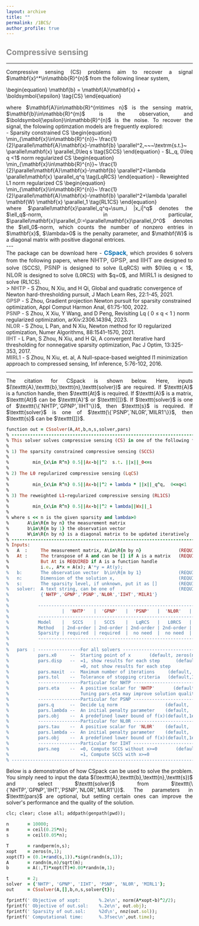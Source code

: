 ```yaml
---
layout: archive
title: ""   
permalink: /1BCS/
author_profile: true
---
```


<style>
a:link {
  text-decoration: none;
}

a:visited {
  text-decoration: none;
}

a:hover {
  text-decoration: underline;
}

a:active {
  text-decoration: underline;
}
</style>

 

##  <span style="color:#8C8C8C"> Compressive sensing</span> 
---
<div style="text-align:justify;">
Compressive sensing (CS) problems aim to recover a signal $\mathbf{x}^*\in\mathbb{R}^{n}$ from the following linear system,
</div>

\begin{equation}
\mathbf{b} = \mathbf{A}\mathbf{x} + \boldsymbol{\epsilon} \tag{CS}
\end{equation} 

<div style="text-align:justify;">
where $\mathbf{A}\in\mathbb{R}^{m\times n}$ is the sensing matrix, $\mathbf{b}\in\mathbb{R}^{m}$ is the observation, and $\boldsymbol{\epsilon}\in\mathbb{R}^{n}$ is the noise. To recover the signal, the folowing optimzation models are freguently explored:
</div>      
- Sparsity constrained CS
\begin{equation}
\min_{\mathbf{x}\in\mathbb{R}^{n}}~ \frac{1}{2}\parallel\mathbf{A}\mathbf{x}-\mathbf{b} \parallel^2,~~~\textrm{s.t.}~ \parallel\mathbf{x} \parallel_0\leq s \tag{SCCS}
\end{equation}
- $L_q, 0\leq q <1$ norm regularized CS
\begin{equation}
\min_{\mathbf{x}\in\mathbb{R}^{n}}~ \frac{1}{2}\parallel\mathbf{A}\mathbf{x}-\mathbf{b} \parallel^2+\lambda \parallel\mathbf{x} \parallel_q^q \tag{LqRCS}
\end{equation}
- Reweighted L1 norm regularized CS
\begin{equation}
\min_{\mathbf{x}\in\mathbb{R}^{n}}~ \frac{1}{2}\parallel\mathbf{A}\mathbf{x}-\mathbf{b} \parallel^2+\lambda \parallel \mathbf{W} \mathbf{x} \parallel_1 \tag{RL1CS}
\end{equation}
<div style="text-align:justify;">
where $\parallel\mathbf{x}\parallel_q^q=\sum_i |x_i|^q$ denotes the $\ell_q$-norm, in particular, $\parallel\mathbf{x}\parallel_0:=\parallel\mathbf{x}\parallel_0^0$ denotes the $\ell_0$-norm, which counts the number of nonzero entries in $\mathbf{x}$,  $\lambda>0$ is the penalty parameter, and $\mathbf{W}$ is a diagonal matrix with positive diagonal entrices.
</div> 
---
<div style="text-align:justify;">
The package can be download here - <a style="font-size: 16px; font-weight: bold;color:#006DB0" href="\files\CSpack.zip" target="_blank">CSpack</a>, which provides 6 solvers from the following papers, where <b style="font-size:16px;color:#777777">NHTP</b>, <b style="font-size:16px;color:#777777">GPSP</b>, and <b style="font-size:16px;color:#777777">IIHT</b> are designed to solve (SCCS), <b style="font-size:16px;color:#777777">PSNP</b> is designed to solve (LqRCS) with  $0\leq q < 1$,  <b style="font-size:16px;color:#777777">NL0R</b> is designed to solve (L0RCS) with  $q=0$, and <b style="font-size:16px;color:#777777">MIRL1</b> is designed to solve (RL1CS).
</div>  
> <b style="font-size:14px;color:#777777">NHTP</b> - <span style="font-size: 14px"> S Zhou, N Xiu, and H Qi, Global and quadratic convergence of Newton hard-thresholding pursuit, J Mach Learn Res, 22:1-45, 2021. </span>
<br><b style="font-size:14px;color:#777777">GPSP</b> - <span style="font-size: 14px"> S Zhou, Gradient projection Newton pursuit for sparsity constrained optimization, Appl Comput Harmon Anal, 61:75-100, 2022. </span>
<br><b style="font-size:14px;color:#777777">PSNP</b> - <span style="font-size: 14px"> S Zhou, X Xiu, Y Wang, and D Peng, Revisiting Lq ( 0 ≤ q < 1 ) norm regularized optimization, arXiv:2306.14394, 2023. </span>
<br><b style="font-size:14px;color:#777777">NL0R</b> - <span style="font-size: 14px"> S Zhou, L Pan, and N Xiu, Newton method for l0 regularized optimization, Numer Algorithms, 88:1541–1570, 2021. </span>
<br><b style="font-size:14px;color:#777777">IIHT</b> - <span style="font-size: 14px"> L Pan, S Zhou, N Xiu, and H Qi, A convergent iterative hard thresholding for nonnegative sparsity optimization, Pac J Optim, 13:325-353, 2017. </span>
<br><b style="font-size:14px;color:#777777">MIRL1</b> - <span style="font-size: 14px"> S Zhou, N Xiu, et. al, A Null-space-based weighted l1 minimization approach to compressed sensing, Inf inference, 5:76-102, 2016. </span>

---
<div style="text-align:justify;">
The citation for CSpack is shown below. Here, inputs $(\texttt{A},\texttt{b},\texttt{n},\texttt{solver})$ are required. If $\texttt{A}$ is a function handle, then $\texttt{At}$ is required. If $\texttt{A}$ is a matrix,  $\texttt{At}$ can be $\texttt{A}'$ or $\texttt{[]}$. If $\texttt{solver}$ is one of $\texttt{\{`NHTP',`GPNP',`IIHT'\}}$, then $\texttt{s}$ is required. If $\texttt{solver}$ is one of $\texttt{\{`PSNP',`NL0R',`MILR1'\}}$, then $\texttt{s}$ can be $\texttt{[]}$.
</div>

<p style="line-height: 1;"></p>

```ruby
function out = CSsolver(A,At,b,n,s,solver,pars)
% -------------------------------------------------------------------------
% This solver solves compressive sensing (CS) in one of the following forms
%
% 1) The sparsity constrained compressive sensing (SCCS)
%
%         min_{x\in R^n} 0.5||Ax-b||^2  s.t. ||x||_0<=s
%
% 2) The L0 regularized compressive sensing (LqCS)
%
%         min_{x\in R^n} 0.5||Ax-b||^2 + lambda * ||x||_q^q,  0<=q<1 
%
% 3) The reweighted L1-regularized compressive sensing (RL1CS)
%
%         min_{x\in R^n} 0.5||Ax-b||^2 + lambda||Wx||_1
%
% where s << n is the given sparsity and lambda>0 
%       A\in\R{m by n} the measurement matrix
%       b\in\R{m by 1} the observation vector 
%       W\in\R{n by n} is a diagonal matrix to be updated iteratively
% -------------------------------------------------------------------------
% Inputs:
%   A  :     The measurement matrix, A\in\R{m by n}              (REQUIRED)
%   At :     The transpose of A and can be [] if A is a matrix   (REQUIRED)
%            But At is REQUIRED if A is a function handle 
%            i.e., A*x = A(x); A'*y = At(y); 
%   b:       The observation vector  b\in\R{m by 1}              (REQUIRED)
%   n:       Dimension of the solution x,                        (REQUIRED)
%   s:       The sparsity level, if unknown, put it as []        (REQUIRED)
%   solver:  A text string, can be one of                        (REQUIRED)
%            {'NHTP','GPNP','PSNP','NL0R','IIHT','MILR1'}
%
%           --------------------------------------------------------------------------------
%                    |  'NHTP'   |  'GPNP'   |  'PSNP'   |  'NL0R'   |  'IIHT'   |  'MIRL1'   
%           --------------------------------------------------------------------------------
%           Model    |   SCCS    |   SCCS    |   LqRCS   |   L0RCS   |   SCCS    |   RL1CS     
%           Method   | 2nd-order | 2nd-order | 2nd-order | 2nd-order | 1st-order | 1st-order  
%           Sparsity | required  | required  |  no need  |  no need  | required  |  no need
%           --------------------------------------------------------------------------------  
%
%   pars  : ----------------For all solvers -------------------------------
%           pars.x0     --  Starting point of x       (default, zeros(n,1))                     
%           pars.disp   --  =1, show results for each step      (default,1)
%                           =0, not show results for each step
%           pars.maxit  --  Maximum number of iterations     (default, 2e3) 
%           pars.tol    --  Tolerance of stopping criteria   (default,1e-6)
%           ----------------Particular for NHTP ---------------------------
%           pars.eta    --  A positive scalar for 'NHTP'       (default, 1)  
%                           Tuning pars.eta may improve solution quality.
%           ----------------Particular for PSNP ---------------------------
%           pars.q      --  Decide Lq norm                  (default,  0.5)  
%           pars.lambda --  An initial penalty parameter    (default,  0.1)
%           pars.obj    --  A predefined lower bound of f(x)(default,1e-20)
%           ----------------Particular for NL0R ---------------------------
%           pars.tau    --  A positive scalar for 'NL0R'    (default,    1)  
%           pars.lambda --  An initial penalty parameter    (default,  0.1)
%           pars.obj    --  A predefined lower bound of f(x)(default,1e-20)
%           ----------------Particular for IIHT ---------------------------
%           pars.neg    --  =0, Compute SCCS without x>=0       (default,0)
%                           =1, Compute SCCS with x>=0
% -------------------------------------------------------------------------
```

<div style="text-align:justify;">
Below is a demonstration of how CSpack can be used to solve the problem. You simply need to input the data $(\texttt{A},\texttt{b},\texttt{n},\texttt{s})$  and select $\texttt{solver}$ from $\texttt{\{`NHTP',`GPNP',`IIHT',`PSNP',`NL0R',`MILR1'\}}$. The parameters in $\texttt{pars}$ are optional, but setting certain ones can improve the solver's performance and the quality of the solution.
</div>

<p style="line-height: 1;"></p>

```ruby
clc; clear; close all; addpath(genpath(pwd));

n       = 10000;  
m       = ceil(0.25*n); 
s       = ceil(0.05*n); 

T       = randperm(n,s);  
xopt    = zeros(n,1);
xopt(T) = (0.1+rand(s,1)).*sign(randn(s,1));  
A       = randn(m,n)/sqrt(m);   
b       = A(:,T)*xopt(T)+0.00*randn(m,1);  

t       = 2; 
solver  = {'NHTP', 'GPNP', 'IIHT', 'PSNP', 'NL0R', 'MIRL1'};
out     = CSsolver(A,[],b,n,s,solver{t}); 

fprintf(' Objective of xopt:       %.2e\n', norm(A*xopt-b)^2/2);
fprintf(' Objective of out.sol:    %.2e\n', out.obj);
fprintf(' Sparsity of out.sol:     %2d\n', nnz(out.sol));
fprintf(' Computational time:      %.3fsec\n',out.time); 
```
